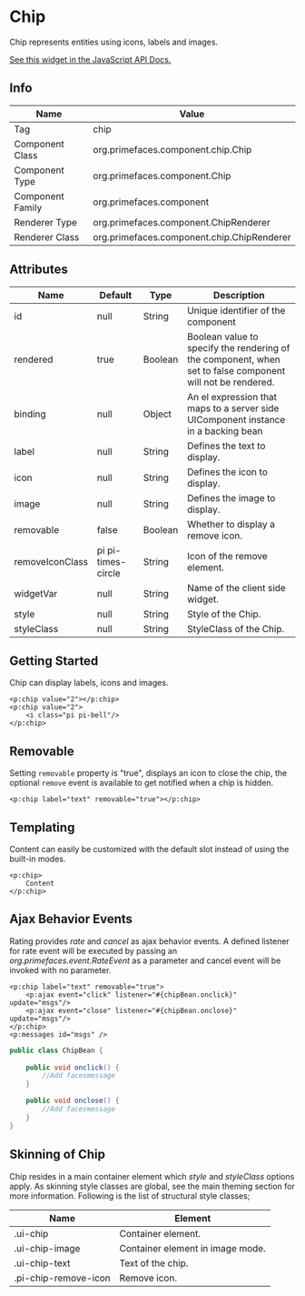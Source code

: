 # Chip

Chip represents entities using icons, labels and images.

[See this widget in the JavaScript API Docs.](../jsdocs/classes/src_PrimeFaces.PrimeFaces.widget.Chip.html)

## Info

| Name | Value |
| --- | --- |
| Tag | chip
| Component Class | org.primefaces.component.chip.Chip
| Component Type | org.primefaces.component.Chip
| Component Family | org.primefaces.component
| Renderer Type | org.primefaces.component.ChipRenderer
| Renderer Class | org.primefaces.component.chip.ChipRenderer

## Attributes

| Name | Default | Type | Description | 
| --- | --- | --- | --- |
| id | null | String | Unique identifier of the component
| rendered | true | Boolean | Boolean value to specify the rendering of the component, when set to false component will not be rendered.
| binding | null | Object | An el expression that maps to a server side UIComponent instance in a backing bean
| label	| null | String | Defines the text to display.
| icon | null | String | Defines the icon to display.
| image | null | String | Defines the image to display.
| removable | false | Boolean | Whether to display a remove icon.
| removeIconClass | pi pi-times-circle | String | Icon of the remove element.
| widgetVar | null | String | Name of the client side widget.
| style | null | String | Style of the Chip.
| styleClass | null | String | StyleClass of the Chip.

## Getting Started
Chip can display labels, icons and images.

```xhtml
<p:chip value="2"></p:chip>
<p:chip value="2">
    <i class="pi pi-bell"/>
</p:chip>
```

## Removable
Setting ```removable``` property is "true", displays an icon to close the chip, the optional ```remove``` event is 
available to get notified when a chip is hidden.

```xhtml
<p:chip label="text" removable="true"></p:chip>
```

## Templating
Content can easily be customized with the default slot instead of using the built-in modes.

```xhtml
<p:chip>
    Content
</p:chip>
```

## Ajax Behavior Events
Rating provides _rate_ and _cancel_ as ajax behavior events. A defined listener for rate event will be
executed by passing an _org.primefaces.event.RateEvent_ as a parameter and cancel event will be
invoked with no parameter.

```xhtml
<p:chip label="text" removable="true">
    <p:ajax event="click" listener="#{chipBean.onclick}" update="msgs"/>
    <p:ajax event="close" listener="#{chipBean.onclose}" update="msgs"/>
</p:chip>
<p:messages id="msgs" />
```
```java
public class ChipBean {
    
    public void onclick() {
        //Add facesmessage
    }

    public void onclose() {
        //Add facesmessage
    }
}
```

## Skinning of Chip
Chip resides in a main container element which _style_ and _styleClass_ options apply. As skinning
style classes are global, see the main theming section for more information. Following is the list of
structural style classes;

| Name | Element |
| --- | --- |
|.ui-chip | Container element.
|.ui-chip-image | Container element in image mode.
|.ui-chip-text | Text of the chip.
|.pi-chip-remove-icon | Remove icon.
